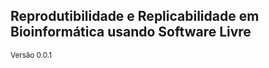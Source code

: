 ## Reprodutibilidade e Replicabilidade em Bioinformática usando Software Livre

<small>Versão 0.0.1</small>
